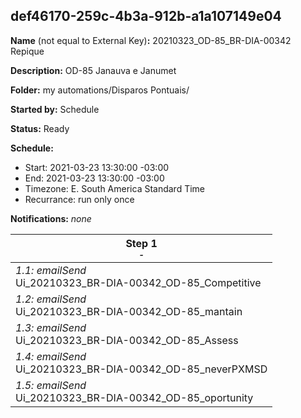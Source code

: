 ## def46170-259c-4b3a-912b-a1a107149e04

**Name** (not equal to External Key)**:** 20210323_OD-85_BR-DIA-00342 Repique

**Description:** OD-85 Janauva e Janumet

**Folder:** my automations/Disparos Pontuais/

**Started by:** Schedule

**Status:** Ready

**Schedule:**

* Start: 2021-03-23 13:30:00 -03:00
* End: 2021-03-23 13:30:00 -03:00
* Timezone: E. South America Standard Time
* Recurrance: run only once

**Notifications:** _none_


| Step 1<br>_<small>-</small>_ |
| --- |
| _1.1: emailSend_<br>Ui_20210323_BR-DIA-00342_OD-85_Competitive |
| _1.2: emailSend_<br>Ui_20210323_BR-DIA-00342_OD-85_mantain |
| _1.3: emailSend_<br>Ui_20210323_BR-DIA-00342_OD-85_Assess |
| _1.4: emailSend_<br>Ui_20210323_BR-DIA-00342_OD-85_neverPXMSD |
| _1.5: emailSend_<br>Ui_20210323_BR-DIA-00342_OD-85_oportunity |
